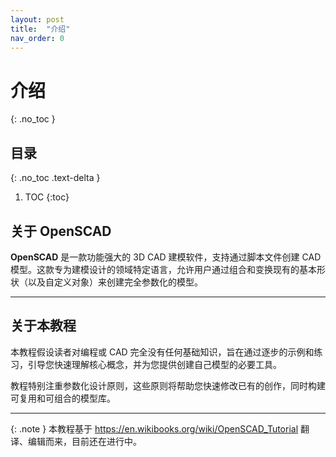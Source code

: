 ```yaml
---
layout: post
title:  "介绍"
nav_order: 0
---
```



# 介绍
{: .no_toc }

## 目录
{: .no_toc .text-delta }

1. TOC
{:toc}

## 关于 OpenSCAD
 
**OpenSCAD** 是一款功能强大的 3D CAD 建模软件，支持通过脚本文件创建 CAD 模型。这款专为建模设计的领域特定语言，允许用户通过组合和变换现有的基本形状（以及自定义对象）来创建完全参数化的模型。

---

## 关于本教程

本教程假设读者对编程或 CAD 完全没有任何基础知识，旨在通过逐步的示例和练习，引导您快速理解核心概念，并为您提供创建自己模型的必要工具。

教程特别注重参数化设计原则，这些原则将帮助您快速修改已有的创作，同时构建可复用和可组合的模型库。

---

{: .note }
本教程基于 https://en.wikibooks.org/wiki/OpenSCAD_Tutorial 翻译、编辑而来，目前还在进行中。
